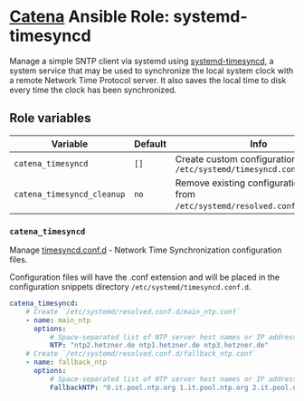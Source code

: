 # [Catena](https://github.com/alysoid/catena) Ansible Role: systemd-timesyncd

Manage a simple SNTP client via systemd using [systemd-timesyncd](https://man.archlinux.org/man/systemd-timesyncd.8), a system service that may be used to synchronize the local system clock with a remote Network Time Protocol server. It also saves the local time to disk every time the clock has been synchronized.

## Role variables

| Variable                   | Default | Info                                                                            |
| -------------------------- | ------- | ------------------------------------------------------------------------------- |
| `catena_timesyncd`         | `[]`    | Create custom configuration files in `/etc/systemd/timesyncd.conf.d/*.conf`     |
| `catena_timesyncd_cleanup` | `no`    | Remove existing configuration files from `/etc/systemd/resolved.conf.d/*.conf`. |

### `catena_timesyncd`

Manage [timesyncd.conf.d](https://man.archlinux.org/man/timesyncd.conf.5) - Network Time Synchronization configuration files.

Configuration files will have the .conf extension and will be placed in the configuration snippets directory `/etc/systemd/timesyncd.conf.d`.

```yaml
catena_timesyncd:
    # Create `/etc/systemd/resolved.conf.d/main_ntp.conf`
    - name: main_ntp
      options:
          # Space-separated list of NTP server host names or IP addresses.
          NTP: "ntp2.hetzner.de ntp1.hetzner.de ntp3.hetzner.de"
    # Create `/etc/systemd/resolved.conf.d/fallback_ntp.conf`
    - name: fallback_ntp
      options:
          # Space-separated list of NTP server host names or IP addresses to be used as the fallback NTP servers.
          FallbackNTP: "0.it.pool.ntp.org 1.it.pool.ntp.org 2.it.pool.ntp.org 3.it.pool.ntp.org"
```
